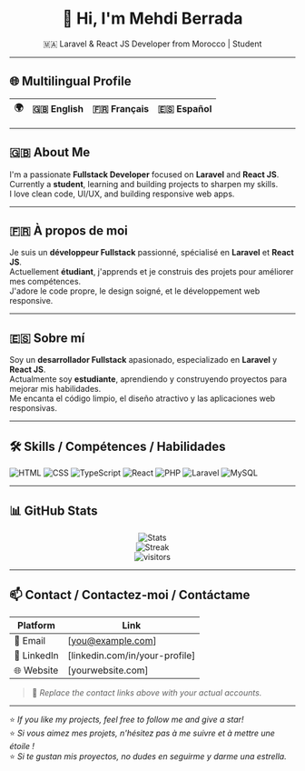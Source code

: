 <h1 align="center">👋 Hi, I'm Mehdi Berrada</h1>
<p align="center">🇲🇦 Laravel & React JS Developer from Morocco | Student</p>

---

## 🌐 Multilingual Profile

| 🌍 | 🇬🇧 English | 🇫🇷 Français | 🇪🇸 Español |
|----|------------|-------------|------------|

---

## 🇬🇧 About Me

I'm a passionate **Fullstack Developer** focused on **Laravel** and **React JS**.  
Currently a **student**, learning and building projects to sharpen my skills.  
I love clean code, UI/UX, and building responsive web apps.

---

## 🇫🇷 À propos de moi

Je suis un **développeur Fullstack** passionné, spécialisé en **Laravel** et **React JS**.  
Actuellement **étudiant**, j'apprends et je construis des projets pour améliorer mes compétences.  
J'adore le code propre, le design soigné, et le développement web responsive.

---

## 🇪🇸 Sobre mí

Soy un **desarrollador Fullstack** apasionado, especializado en **Laravel** y **React JS**.  
Actualmente soy **estudiante**, aprendiendo y construyendo proyectos para mejorar mis habilidades.  
Me encanta el código limpio, el diseño atractivo y las aplicaciones web responsivas.

---

## 🛠️ Skills / Compétences / Habilidades

![HTML](https://img.shields.io/badge/-HTML-E34F26?style=for-the-badge&logo=html5&logoColor=white)
![CSS](https://img.shields.io/badge/-CSS-1572B6?style=for-the-badge&logo=css3&logoColor=white)
![TypeScript](https://img.shields.io/badge/-TypeScript-3178C6?style=for-the-badge&logo=typescript&logoColor=white)
![React](https://img.shields.io/badge/-React-61DAFB?style=for-the-badge&logo=react&logoColor=black)
![PHP](https://img.shields.io/badge/-PHP-777BB4?style=for-the-badge&logo=php&logoColor=white)
![Laravel](https://img.shields.io/badge/-Laravel-FF2D20?style=for-the-badge&logo=laravel&logoColor=white)
![MySQL](https://img.shields.io/badge/-MySQL-4479A1?style=for-the-badge&logo=mysql&logoColor=white)

---

## 📊 GitHub Stats

<p align="center">
  <img src="https://github-readme-stats.vercel.app/api?username=BerradaMehdi&show_icons=true&theme=radical&count_private=true" alt="Stats" />
  <br/>
  <img src="https://github-readme-streak-stats.herokuapp.com/?user=BerradaMehdi&theme=radical" alt="Streak" />
  <br/>
  <img src="https://komarev.com/ghpvc/?username=BerradaMehdi&label=Profile%20views&color=blueviolet&style=flat" alt="visitors" />
</p>

---

## 📫 Contact / Contactez-moi / Contáctame

| Platform | Link |
|---------|------|
| 📧 Email | [you@example.com] |
| 💼 LinkedIn | [linkedin.com/in/your-profile] |
| 🌐 Website | [yourwebsite.com] |

> 📌 *Replace the contact links above with your actual accounts.*

---

⭐ _If you like my projects, feel free to follow me and give a star!_  
⭐ _Si vous aimez mes projets, n'hésitez pas à me suivre et à mettre une étoile !_  
⭐ _Si te gustan mis proyectos, no dudes en seguirme y darme una estrella._
